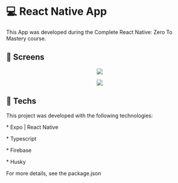 <h1>
💻 React Native App
</h1>
<p>
This App was developed during the Complete React Native: Zero To Mastery course.
</p>

<h2> 🎨 Screens </h2>

<p align="center">
  <img  src="https://user-images.githubusercontent.com/109628645/233165481-f473f846-297e-482b-b7ae-9dd34d0009b2.png">
</p>
<p align="center">
<img src="https://user-images.githubusercontent.com/109628645/233166683-a8a9eb87-da85-4159-8dac-534eb72758fa.png">
</p>

<h2>🚀 Techs </h2>

<p>This project was developed with the following technologies: </p>

<p>*  Expo | React Native </p>
<p>* Typescript </p>
<p>* Firebase </p>
<p>* Husky </p>
<p> For more details, see the package.json </p>
